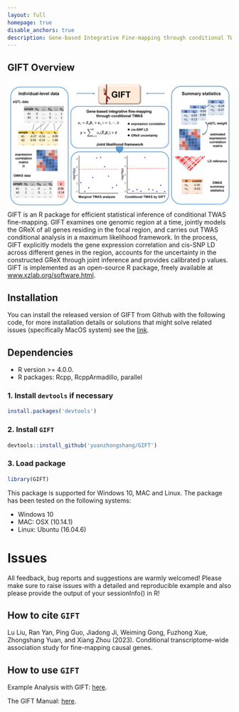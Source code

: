 ```yaml
---
layout: full
homepage: true
disable_anchors: true
description: Gene-based Integrative Fine-mapping through conditional TWAS
---
```

## GIFT Overview
![GIFT\_pipeline](Fig1.png)
GIFT is an R package for efficient statistical inference of conditional TWAS fine-mapping. GIFT examines one genomic region at a time, jointly models the GReX of all genes residing in the focal region, and carries out TWAS conditional analysis in a maximum likelihood framework. In the process, GIFT explicitly models the gene expression correlation and cis-SNP LD across different genes in the region, accounts for the uncertainty in the constructed GReX through joint inference and provides calibrated p values. GIFT is implemented as an open-source R package, freely available at www.xzlab.org/software.html. 

Installation
------------
You can install the released version of GIFT from Github with the following code, for more installation details or solutions that might solve related issues (specifically MacOS system) see the [link](https://yuanzhongshang.github.io/GIFT/documentation/02_installation.html).

## Dependencies 
* R version >= 4.0.0.
* R packages: Rcpp, RcppArmadillo, parallel


### 1. Install `devtools` if necessary
```r
install.packages('devtools')
```

### 2. Install `GIFT`
```r
devtools::install_github('yuanzhongshang/GIFT')
```
### 3. Load package
```r
library(GIFT)
```

This package is supported for Windows 10, MAC and Linux. The package has been tested on the following systems:
- Windows 10
- MAC: OSX (10.14.1)
- Linux: Ubuntu (16.04.6)

# Issues
All feedback, bug reports and suggestions are warmly welcomed! Please make sure to raise issues with a detailed and reproducible example and also please provide the output of your sessionInfo() in R! 

How to cite `GIFT`
-------------------
Lu Liu, Ran Yan, Ping Guo, Jiadong Ji, Weiming Gong, Fuzhong Xue, Zhongshang Yuan, and Xiang Zhou (2023). Conditional transcriptome-wide association study for fine-mapping causal genes.

How to use `GIFT`
-------------------
Example Analysis with GIFT: [here](https://yuanzhongshang.github.io/GIFT/documentation/04_GIFT_Example.html).

The GIFT Manual: [here](https://github.com/yuanzhongshang/GIFT/blob/main/docs/GIFT%20manual.pdf).
